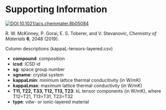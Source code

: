 # Supporting Information
[![DOI:10.1021/acs.chemmater.8b05084](https://zenodo.org/badge/DOI/10.1021/acs.chemmater.8b05084.svg)](https://doi.org/10.1021/acs.chemmater.8b05084)

R. W. McKinney, P. Gorai, E. S. Toberer, and V. Stevanovic, *Chemistry of Materials* **6**, 2048 (2019).

Column descriptions (kappaL-tensors-layered.csv)
* **compound**: composition
* **icsd**: ICSD id
* **sg**: space group number
* **sgname**: crystal system
* **kappaLmin**: minimum lattice thermal conducitivity (in W/mK)
* **kappaLmax**: maximum lattice thermal conductivity (in W/mK)
* **T11, T22, T33, T12, T13, T23**: kL tensor components (in W/mK), where T12=T21, T13=T31, T23=T32
* **type**: vdw- or ionic-layered material
